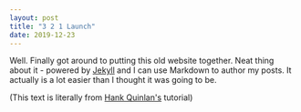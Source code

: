 ```yaml
---
layout: post
title: "3 2 1 Launch"
date: 2019-12-23
---
```


Well. Finally got around to putting this old website together.
Neat thing about it - powered by [Jekyll](http://jekyllrb.com) and I can use Markdown to author my posts.
It actually is a lot easier than I thought it was going to be.

(This text is literally from [Hank Quinlan's](http://jmcglone.com/guides/github-pages/) tutorial)
